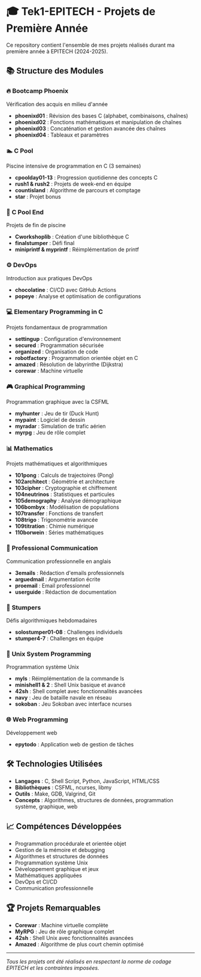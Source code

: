 # 🎓 Tek1-EPITECH - Projets de Première Année

Ce repository contient l'ensemble de mes projets réalisés durant ma première année à EPITECH (2024-2025).

## 📚 Structure des Modules

### 🔥 **Bootcamp Phoenix**
Vérification des acquis en milieu d'année
- **phoenixd01** : Révision des bases C (alphabet, combinaisons, chaînes)
- **phoenixd02** : Fonctions mathématiques et manipulation de chaînes
- **phoenixd03** : Concaténation et gestion avancée des chaînes
- **phoenixd04** : Tableaux et paramètres

### 🏊 **C Pool**
Piscine intensive de programmation en C (3 semaines)
- **cpoolday01-13** : Progression quotidienne des concepts C
- **rush1 & rush2** : Projets de week-end en équipe
- **countisland** : Algorithme de parcours et comptage
- **star** : Projet bonus

### 🎯 **C Pool End**
Projets de fin de piscine
- **Cworkshoplib** : Création d'une bibliothèque C
- **finalstumper** : Défi final
- **miniprintf & myprintf** : Réimplémentation de printf

### ⚙️ **DevOps**
Introduction aux pratiques DevOps
- **chocolatine** : CI/CD avec GitHub Actions
- **popeye** : Analyse et optimisation de configurations

### 💻 **Elementary Programming in C**
Projets fondamentaux de programmation
- **settingup** : Configuration d'environnement
- **secured** : Programmation sécurisée
- **organized** : Organisation de code
- **robotfactory** : Programmation orientée objet en C
- **amazed** : Résolution de labyrinthe (Dijkstra)
- **corewar** : Machine virtuelle

### 🎮 **Graphical Programming**
Programmation graphique avec la CSFML
- **myhunter** : Jeu de tir (Duck Hunt)
- **mypaint** : Logiciel de dessin
- **myradar** : Simulation de trafic aérien
- **myrpg** : Jeu de rôle complet

### 📊 **Mathematics**
Projets mathématiques et algorithmiques
- **101pong** : Calculs de trajectoires (Pong)
- **102architect** : Géométrie et architecture
- **103cipher** : Cryptographie et chiffrement
- **104neutrinos** : Statistiques et particules
- **105demography** : Analyse démographique
- **106bombyx** : Modélisation de populations
- **107transfer** : Fonctions de transfert
- **108trigo** : Trigonométrie avancée
- **109titration** : Chimie numérique
- **110borwein** : Séries mathématiques

### 📝 **Professional Communication**
Communication professionnelle en anglais
- **3emails** : Rédaction d'emails professionnels
- **arguedmail** : Argumentation écrite
- **proemail** : Email professionnel
- **userguide** : Rédaction de documentation

### 🧩 **Stumpers**
Défis algorithmiques hebdomadaires
- **solostumper01-08** : Challenges individuels
- **stumper4-7** : Challenges en équipe

### 🐧 **Unix System Programming**
Programmation système Unix
- **myls** : Réimplémentation de la commande ls
- **minishell1 & 2** : Shell Unix basique et avancé
- **42sh** : Shell complet avec fonctionnalités avancées
- **navy** : Jeu de bataille navale en réseau
- **sokoban** : Jeu Sokoban avec interface ncurses

### 🌐 **Web Programming**
Développement web
- **epytodo** : Application web de gestion de tâches

## 🛠️ Technologies Utilisées

- **Langages** : C, Shell Script, Python, JavaScript, HTML/CSS
- **Bibliothèques** : CSFML, ncurses, libmy
- **Outils** : Make, GDB, Valgrind, Git
- **Concepts** : Algorithmes, structures de données, programmation système, graphique, web

## 📈 Compétences Développées

- Programmation procédurale et orientée objet
- Gestion de la mémoire et debugging
- Algorithmes et structures de données
- Programmation système Unix
- Développement graphique et jeux
- Mathématiques appliquées
- DevOps et CI/CD
- Communication professionnelle

## 🏆 Projets Remarquables

- **Corewar** : Machine virtuelle complète
- **MyRPG** : Jeu de rôle graphique complet
- **42sh** : Shell Unix avec fonctionnalités avancées
- **Amazed** : Algorithme de plus court chemin optimisé

---

*Tous les projets ont été réalisés en respectant la norme de codage EPITECH et les contraintes imposées.*